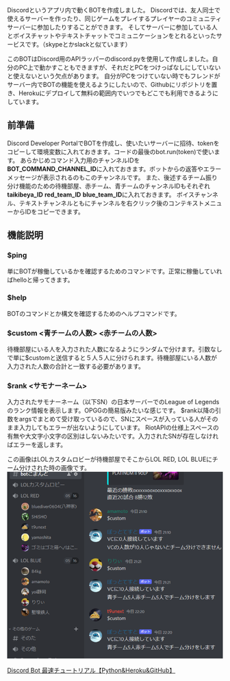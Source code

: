 Discordというアプリ内で動くBOTを作成しました。
Discordでは、友人同士で使えるサーバーを作ったり、同じゲームをプレイするプレイヤーのコミュニティサーバーに参加したりすることができます。
そしてサーバーに参加している人とボイスチャットやテキストチャットでコミュニケーションをとれるといったサービスです。（skypeとかslackと似ています）

このBOTはDiscord用のAPIラッパーのdiscord.pyを使用して作成しました。自分のPC上で動かすこともできますが、それだとPCをつけっぱなしにしていないと使えないという欠点があります。
自分がPCをつけていない時でもフレンドがサーバー内でBOTの機能を使えるようにしたいので、Githubにリポジトリを置き、Herokuにデプロイして無料の範囲内でいつでもどこでも利用できるようにしています。

## 前準備

Discord Developer PortalでBOTを作成し、使いたいサーバーに招待、tokenをコピーして環境変数に入れておきます。コードの最後のbot.run(token)で使います。
あらかじめコマンド入力用のチャンネルIDを**BOT_COMMAND_CHANNEL_ID**に入れておきます。ボットからの返答やエラーメッセージが表示されるのもこのチャンネルです。
また、後述するチーム振り分け機能のための待機部屋、赤チーム、青チームのチャンネルIDもそれぞれ**taikibeya_ID** **red_team_ID** **blue_team_ID**に入れておきます。
ボイスチャンネル、テキストチャンネルともにチャンネルを右クリック後のコンテキストメニューからIDをコピーできます。

## 機能説明

### $ping
単にBOTが稼働しているかを確認するためのコマンドです。正常に稼働していればhelloと帰ってきます。

### $help
BOTのコマンドとか構文を確認するためのヘルプコマンドです。

### $custom <青チームの人数> <赤チームの人数>
待機部屋にいる人を入力された人数になるようにランダムで分けます。引数なしで単に$customと送信すると５人５人に分けられます。待機部屋にいる人数が入力された人数の合計と一致する必要があります。

### $rank <サモナーネーム>
入力されたサモナーネーム（以下SN）の日本サーバーでのLeague of Legendsのランク情報を表示します。OPGGの簡易版みたいな感じです。
$rank以降の引数をargsでまとめて受け取っているので、SNにスペースが入っている人がそのまま入力してもエラーが出ないようにしています。
RiotAPIの仕様上スペースの有無や大文字小文字の区別はしないみたいです。入力されたSNが存在しなければエラーを返します。

この画像はLOLカスタムロビーが待機部屋でそこからLOL RED, LOL BLUEにチーム分けされた時の画像です。
![image](20500023e945e322b9584126ffa27517.png)

[Discord Bot 最速チュートリアル【Python&Heroku&GitHub】](https://qiita.com/1ntegrale9/items/aa4b373e8895273875a8)
